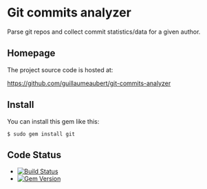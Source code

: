 # Git commits analyzer

Parse git repos and collect commit statistics/data for a given author.


## Homepage

The project source code is hosted at:

https://github.com/guillaumeaubert/git-commits-analyzer


## Install

You can install this gem like this:

	$ sudo gem install git


## Code Status

* [![Build Status](https://api.travis-ci.org/guillaumeaubert/ruby-git-commits-analyzer.png)](https://travis-ci.org/guillaumeaubert/ruby-git-commits-analyzer)
* [![Gem Version](https://badge.fury.io/rb/git-commits-analyzer.svg)](https://badge.fury.io/rb/git-commits-analyzer)
